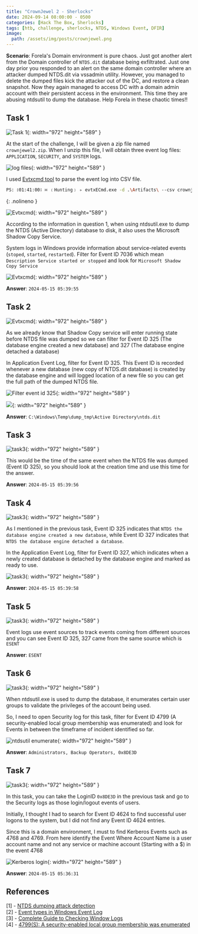 ```yaml
---
title: "CrownJewel 2 - Sherlocks"
date: 2024-09-14 08:00:00 - 0500
categories: [Hack The Box, Sherlocks]
tags: [htb, challenge, sherlocks, NTDS, Windows Event, DFIR]
image: 
  path: /assets/img/posts/crownjewel.png
---
```


**Scenario**: Forela's Domain environment is pure chaos. Just got another alert from the Domain controller of `NTDS.dit` database being exfiltrated. Just one day prior you responded to an alert on the same domain controller where an attacker dumped NTDS.dit via vssadmin utility. However, you managed to delete the dumped files kick the attacker out of the DC, and restore a clean snapshot. Now they again managed to access DC with a domain admin account with their persistent access in the environment. This time they are abusing ntdsutil to dump the database. Help Forela in these chaotic times!!

## Task 1

![Task 1](/assets/img/posts/htb/crownjewel2/task1.png){: width="972" height="589" }

At the start of the challenge, I will be given a zip file named `crownjewel2.zip`. When I unzip this file, I will obtain three event log files: `APPLICATION`, `SECURITY`, and `SYSTEM` logs. 

![log files](/assets/img/posts/htb/crownjewel2/artifact.png){: width="972" height="589" }

I used [Evtxcmd tool](https://github.com/EricZimmerman/evtx) to parse the event log into CSV file.

```bash
PS: ⥑01:41:00⥏ ∺ ﹝Hunting﹞ ▹ evtxECmd.exe -d .\Artifacts\ --csv crownjewel2
```
{: .nolineno }

![Evtxcmd](/assets/img/posts/htb/crownjewel2/5U4BhGRetM.png){: width="972" height="589" }

According to the information in question 1, when using ntdsutil.exe to dump the NTDS (Active Directory) database to disk, it also uses the Microsoft Shadow Copy Service.

System logs in Windows provide information about service-related events (`stoped`, `started`, `restarted`). Filter for Event ID 7036 which mean   `Description
Service started or stopped` and look for `Microsoft Shadow Copy Service`

![Evtxcmd](/assets/img/posts/htb/crownjewel2/dMWMZOTHKq.png){: width="972" height="589" }

**Answer**: `2024-05-15 05:39:55`
## Task 2

![Evtxcmd](/assets/img/posts/htb/crownjewel2/task2.png){: width="972" height="589" }

As we already know that Shadow Copy service will enter running state before NTDS file was dumped so we can filter for Event ID 325 (The database engine created a new database) and 327 (The database engine detached a database)

In Application Event Log, filter for Event ID 325. This Event ID is recorded whenever a new database (new copy of NTDS.dit database) is created by the database engine and will logged location of a new file so you can get the full path of the dumped NTDS file.

![Filter event id 325](/assets/img/posts/htb/crownjewel2/a1D0xv0eB6.png){: width="972" height="589" }

![](/assets/img/posts/htb/crownjewel2/NX2LiHJVXU.png){: width="972" height="589" }

**Answer**: `C:\Windows\Temp\dump_tmp\Active Directory\ntds.dit`

## Task 3

![task3](/assets/img/posts/htb/crownjewel2/task3.png){: width="972" height="589" }

This would be the time of the same event when the NTDS file was dumped (Event ID 325), so you should look at the creation time and use this time for the answer.

**Answer**: `2024-05-15 05:39:56`

## Task 4

![task3](/assets/img/posts/htb/crownjewel2/task4.png){: width="972" height="589" }

As I mentioned in the previous task, Event ID 325 indicates that `NTDS the database engine created a new database`, while Event ID 327 indicates that `NTDS the database engine detached a database`.

In the Application Event Log, filter for Event ID 327, which indicates when a newly created database is detached by the database engine and marked as ready to use.

![task3](/assets/img/posts/htb/crownjewel2/UEGHpqfcan.png){: width="972" height="589" }

**Answer**: `2024-05-15 05:39:58`

## Task 5

![task3](/assets/img/posts/htb/crownjewel2/task5.png){: width="972" height="589" }

Event logs use event sources to track events coming from different sources and you can see Event ID 325, 327 came from the same source which is `ESENT`

**Answer**: `ESENT`

## Task 6

![task3](/assets/img/posts/htb/crownjewel2/task6.png){: width="972" height="589" }

When ntdsutil.exe is used to dump the database, it enumerates certain user groups to validate the privileges of the account being used. 

So, I need to open Security log for this task, filter for Event ID 4799 (A security-enabled local group membership was enumerated) and look for Events in between the timeframe of incident identified so far.

![ntdsutil enumerate](/assets/img/posts/htb/crownjewel2/t13iQKmWOD.png){: width="972" height="589" }

**Answer**: `Administrators, Backup Operators, 0x8DE3D`

## Task 7

![task3](/assets/img/posts/htb/crownjewel2/task7.png){: width="972" height="589" }

In this task, you can take the LoginID `0x8DE3D` in the previous task and go to the Security logs as those login/logout events of users.

Initially, I thought I had to search for Event ID 4624 to find successful user logons to the system, but I did not find any Event ID 4624 entries.

Since this is a domain environment, I must to find Kerberos Events such as 4768 and 4769. From here identify the Event Where Account Name is a user account name and not any service or machine account (Starting with a $) in the event 4768

![Kerberos login](/assets/img/posts/htb/crownjewel2/Pn0mRGb3WG.png){: width="972" height="589" }

**Answer**: `2024-05-15 05:36:31`

## References
[1] - [NTDS dumping attack detection](https://www.hackthebox.com/blog/ntds-dumping-attack-detection)<br>
[2] - [Event types in Windows Event Log](https://learn.microsoft.com/en-us/windows/win32/eventlog/event-types)<br>
[3] - [Complete Guide to Checking Window Logs](https://signoz.io/guides/windows-logs/)<br>
[4] - [4799(S): A security-enabled local group membership was enumerated](https://learn.microsoft.com/en-us/previous-versions/windows/it-pro/windows-10/security/threat-protection/auditing/event-4799)
